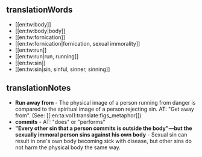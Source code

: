 ## translationWords

* [[en:tw:body]]
* [[en:tw:body|body]]
* [[en:tw:fornication]]
* [[en:tw:fornication|fornication, sexual immorality]]
* [[en:tw:run]]
* [[en:tw:run|run, running]]
* [[en:tw:sin]]
* [[en:tw:sin|sin, sinful, sinner, sinning]]

## translationNotes

* **Run away from** - The physical image of a person running from danger is compared to the spiritual image of a person rejecting sin. AT: "Get away from". (See: [[:en:ta:vol1:translate:figs_metaphor]])
* **commits** - AT: "does" or "performs"
* **"Every other sin that a person commits is outside the body"—but the sexually immoral person sins against his own body** - Sexual sin can result in one's own body becoming sick with disease, but other sins do not harm the physical body the same way.
